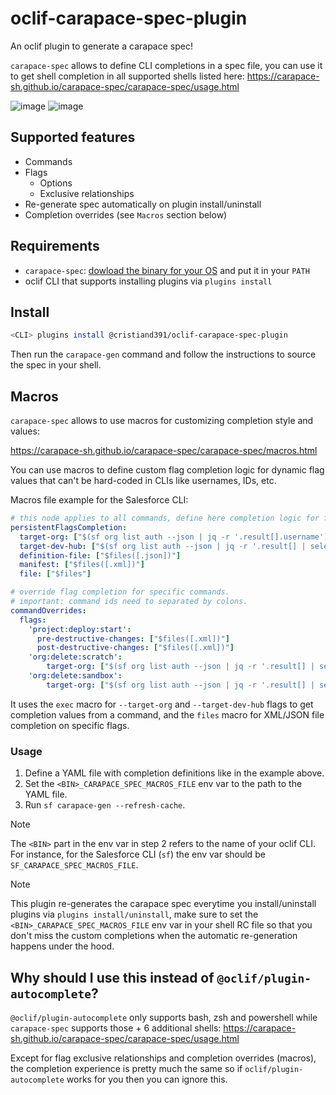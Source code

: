 oclif-carapace-spec-plugin
=================

An oclif plugin to generate a carapace spec!

`carapace-spec` allows to define CLI completions in a spec file, you can use it to get shell completion in all supported shells listed here:
https://carapace-sh.github.io/carapace-spec/carapace-spec/usage.html


![image](https://github.com/user-attachments/assets/7d6d1ea3-b1fd-4ffe-a67c-399d4e901199)
![image](https://github.com/user-attachments/assets/3e9abd02-9a03-4e76-81c1-1e2f90ded73d)

## Supported features
* Commands
* Flags
  * Options
  * Exclusive relationships
* Re-generate spec automatically on plugin install/uninstall
* Completion overrides (see `Macros` section below)

## Requirements
 * `carapace-spec`: [dowload the binary for your OS](https://github.com/carapace-sh/carapace-spec/releases) and put it in your `PATH`
 * oclif CLI that supports installing plugins via `plugins install`

## Install

```bash
<CLI> plugins install @cristiand391/oclif-carapace-spec-plugin
```

Then run the `carapace-gen` command and follow the instructions to source the spec in your shell.

## Macros
`carapace-spec` allows to use macros for customizing completion style and values:

https://carapace-sh.github.io/carapace-spec/carapace-spec/macros.html

You can use macros to define custom flag completion logic for dynamic flag values that can't be hard-coded in CLIs like usernames, IDs, etc.

Macros file example for the Salesforce CLI:
```yaml
# this node applies to all commands, define here completion logic for flags that repeat themselves in multiple commands.
persistentFlagsCompletion:
  target-org: ["$(sf org list auth --json | jq -r '.result[].username')"]
  target-dev-hub: ["$(sf org list auth --json | jq -r '.result[] | select(.isDevHub) | .username')"]
  definition-file: ["$files([.json])"]
  manifest: ["$files([.xml])"]
  file: ["$files"]

# override flag completion for specific commands.
# important: command ids need to separated by colons.
commandOverrides:
  flags:
    'project:deploy:start':
      pre-destructive-changes: ["$files([.xml])"]
      post-destructive-changes: ["$files([.xml])"]
    'org:delete:scratch':
        target-org: ["$(sf org list auth --json | jq -r '.result[] | select(.isScratchOrg) | .username')"]
    'org:delete:sandbox':
        target-org: ["$(sf org list auth --json | jq -r '.result[] | select(.isSandbox) | .username')"]

```

It uses the `exec` macro for `--target-org` and `--target-dev-hub` flags to get completion values from a command, and the `files` macro for XML/JSON file completion on specific flags.

### Usage

1. Define a YAML file with completion definitions like in the example above.
2. Set the `<BIN>_CARAPACE_SPEC_MACROS_FILE` env var to the path to the YAML file.
3. Run `sf carapace-gen --refresh-cache`.
   
> [!NOTE]  
The `<BIN>` part in the env var in step 2 refers to the name of your oclif CLI. For instance, for the Salesforce CLI (`sf`) the env var should be `SF_CARAPACE_SPEC_MACROS_FILE`.

> [!NOTE]  
This plugin re-generates the carapace spec everytime you install/uninstall plugins via `plugins install/uninstall`, make sure to set the `<BIN>_CARAPACE_SPEC_MACROS_FILE` env var in your shell RC file so that you don't miss the custom completions when the automatic re-generation happens under the hood.


## Why should I use this instead of `@oclif/plugin-autocomplete`?
`@oclif/plugin-autocomplete` only supports bash, zsh and powershell while `carapace-spec` supports those + 6 additional shells: https://carapace-sh.github.io/carapace-spec/carapace-spec/usage.html

Except for flag exclusive relationships and completion overrides (macros), the completion experience is pretty much the same so if `oclif/plugin-autocomplete` works for you then you can ignore this.

